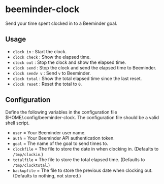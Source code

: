 beeminder-clock
===============

Send your time spent clocked in to a Beeminder goal.

Usage
---------------
 - `clock in`      : Start the clock.
 - `clock check`   : Show the elapsed time.
 - `clock out`     : Stop the clock and show the elapsed time.
 - `clock send`    : Stop the clock and send the elapsed time to Beeminder.
 - `clock sendv v` : Send `v` to Beeminder.
 - `clock total`   : Show the total elapsed time since the last reset.
 - `clock reset`   : Reset the total to `0`.

Configuration
----------------
  Define the following variables in the configuration file $HOME/.config/beeminder-clock.
  The configuration file should be a valid shell script.

  - `user`       = Your Beeminder user name.
  - `auth`       = Your Beeminder API authentication token.
  - `goal`       = The name of the goal to send times to.
  - `clockfile`  = The file to store the date in when clocking in. (Defaults to `/tmp/clockin`.)
  - `totalfile`  = The file to store the total elapsed time. (Defaults to `/tmp/clocktotal`.)
  - `backupfile` = The file to store the previous date when clocking out. (Defaults to nothing, not stored.)
